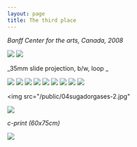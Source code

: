 ```yaml
---
layout: page
title: The third place
---
```


_Banff Center for the arts, Canada, 2008_

<img src="/public/Screen Shot 2018-03-07 at 14.16.22.png">

<img src="/public/Screen Shot 2018-03-07 at 11.43.36.png">

_35mm slide projection, b/w, loop _

<img src="/public/01casco_submarino+fumo_focado.jpg">

<img src="/public/02arvore sombra Kopie.jpg">

<img src="/public/03hinterhof.jpg">

<img src="/public/07ceu buraco Kopie.jpg">

<img src="/public/08 paisagemUSA+feixe luz Kopie.jpg">

<img src="/public/14 afeganistao 2+ 3Hs-final Kopie.jpg">

<img src="/public/16 monte roxoBNe Kopie.jpg">

<img src="/public/18transportamontes3.jpg">

<img src="/public/15 escombros 1+2maq Kopie.jpg">

<img src="/public/04sugadorgases-2.jpg"

<img src="/public/Screen Shot 2018-03-07 at 11.43.36.png">

_c-print (60x75cm)_

<img src="/public/35arvore voa cor.jpg">
